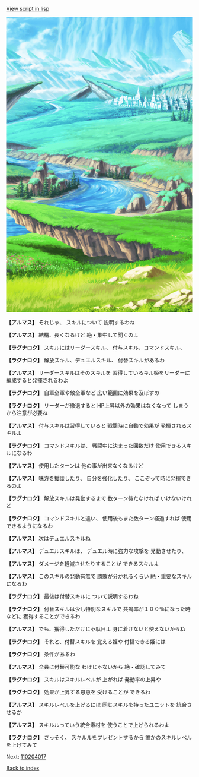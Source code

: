 [View script in lisp](../scripts/110204016.txt)

![plain.png](../images/backgrounds/plain.png)

**【アルマス】**
それじゃ、
スキルについて
説明するわね

**【アルマス】**
結構、長くなるけど
絶・集中して聞くのよ

**【ラグナロク】**
スキルにはリーダースキル、
付与スキル、コマンドスキル、

**【ラグナロク】**
解放スキル、デュエルスキル、
付替スキルがあるわ

**【アルマス】**
リーダースキルはそのスキルを
習得しているキル姫をリーダーに
編成すると発揮されるわよ

**【ラグナロク】**
自軍全軍や敵全軍など
広い範囲に効果を及ぼすの

**【ラグナロク】**
リーダーが撤退すると
HP上昇以外の効果はなくなって
しまうから注意が必要ね

**【アルマス】**
付与スキルは習得していると
戦闘時に自動で効果が
発揮されるスキルよ

**【ラグナロク】**
コマンドスキルは、
戦闘中に決まった回数だけ
使用できるスキルになるわ

**【アルマス】**
使用したターンは
他の事が出来なくなるけど

**【アルマス】**
味方を援護したり、
自分を強化したり、
ここぞって時に発揮できるのよ

**【ラグナロク】**
解放スキルは発動するまで
数ターン待たなければ
いけないけれど

**【ラグナロク】**
コマンドスキルと違い、
使用後もまた数ターン経過すれば
使用できるようになるわ

**【アルマス】**
次はデュエルスキルね

**【アルマス】**
デュエルスキルは、
デュエル時に強力な攻撃を
発動させたり、

**【アルマス】**
ダメージを軽減させたりすることが
できるスキルよ

**【アルマス】**
このスキルの発動有無で
勝敗が分かれるくらい
絶・重要なスキルになるわ

**【ラグナロク】**
最後は付替スキルに
ついて説明するわね

**【ラグナロク】**
付替スキルは少し特別なスキルで
共鳴率が１００％になった時などに
獲得することができるわ

**【アルマス】**
でも、獲得しただけじゃ駄目よ
身に着けないと使えないからね

**【ラグナロク】**
それと、付替スキルを
覚える姫や
付替できる姫には

**【ラグナロク】**
条件があるわ

**【アルマス】**
全員に付替可能な
わけじゃないから
絶・確認してみて

**【ラグナロク】**
スキルはスキルレベルが
上がれば
発動率の上昇や

**【ラグナロク】**
効果が上昇する恩恵を
受けることが
できるわ

**【アルマス】**
スキルレベルを上げるには
同じスキルを持ったユニットを
統合させるか

**【アルマス】**
スキルルっていう統合素材を
使うことで上げられるわよ

**【ラグナロク】**
さっそく、
スキルルをプレゼントするから
誰かのスキルレベルを上げてみて

Next: [110204017](110204017.md)

[Back to index](index.md)
